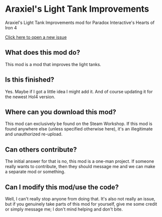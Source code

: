 # Araxiel's Light Tank Improvements

Araxiel's Light Tank Improvements mod for Paradox Interactive's Hearts of Iron 4

[Click here to open a new issue][1]

## What does this mod do?
This mod is a mod that improves the light tanks.

## Is this finished?
Yes. Maybe if I got a little idea I might add it. And of course updating it for the newest HoI4 version.

## Where can you download this mod?
This mod can exclusively be found on the Steam Workshop. If this mod is found anywhere else (unless specified otherwise here), it's an illegitimate and unauthorized re-upload.

## Can others contribute?
The initial answer for that is no, this mod is a one-man project. If someone really wants to contribute, then they should message me and we can make a separate mod or something.

## Can I modify this mod/use the code?
Well, I can't really stop anyone from doing that. It's also not really an issue, but if you genuinely take parts of this mod for yourself, give me some credit or simply message me; I don't mind helping and don't bite.

[1]:https://github.com/Araxiel/HoI4-Ara-LightTanks/issues/new
